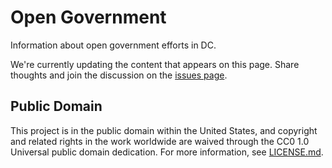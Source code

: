 # Open Government

Information about open government efforts in DC.

We're currently updating the content that appears on this page. Share thoughts and join the discussion on the [issues page](https://github.com/DCgov/dcgov.github.io/issues).

## Public Domain

This project is in the public domain within the United States, and copyright and related rights in the work worldwide are waived through the CC0 1.0 Universal public domain dedication. For more information, see [LICENSE.md](https://github.com/DCgov/dcgov.github.io/blob/master/LICENSE.md).
